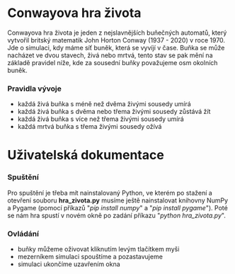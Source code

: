 # Conwayova hra života
Conwayova hra života je jeden z nejslavnějších buňečných automatů, který vytvořil britský matematik John Horton Conway (1937 - 2020) v roce 1970. Jde o simulaci, kdy máme síť buněk, která se vyvíjí v čase. Buňka se může nacházet ve dvou stavech, živá nebo mrtvá, tento stav se pak mění na základě pravidel níže, kde za sousední buňky považujeme osm okolních buněk.
### Pravidla vývoje
- každá živá buňka s méně než dvěma živými sousedy umírá
- každá živá buňka s dvěma nebo třema živými sousedy zůstává žít
- každá živá buňka s více než třema živými sousedy umírá
- každá mrtvá buňka s třema živými sousedy ožívá

# Uživatelská dokumentace
### Spuštění
Pro spuštění je třeba mít nainstalovaný Python, ve kterém po stažení a otevření souboru **hra_zivota.py** musíme ještě nainstalovat knihovny NumPy a Pygame (pomocí příkazů "*pip install numpy*" a "*pip install pygame*"). Poté se nám hra spustí v novém okně po zadání příkazu "*python hra_zivota.py*".
### Ovládání
- buňky můžeme oživovat kliknutím levým tlačítkem myši
- mezerníkem simulaci spouštíme a pozastavujeme
- simulaci ukončíme uzavřením okna
